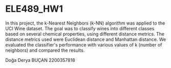 # ELE489_HW1  
In this project, the k-Nearest Neighbors (k-NN) algorithm was applied to the UCI Wine dataset. The goal was to classify wines into different classes based on several chemical properties, using different distance metrics. The distance metrics used were Euclidean distance and Manhattan distance. We evaluated the classifier's performance with various values of k (number of neighbors) and compared the results.

Doğa Derya BUÇAN 2200357818
